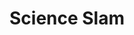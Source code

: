 ---
title: Science Slam
cms_exclude: false
type: landing

# View.
#   1 = List
#   2 = Compact
#   3 = Card
view: 2

# Optional header image (relative to `static/media/` folder).
header:
  caption: ''
  image: ''

sections:
  - block: collection
    content:
      title:  
      text: <br><br><br>
      filters:
        folders:
          - project
    design:
      view: article-grid
      fill_image: false
      columns: 3
      background:
        color: black
        image:
          # Add your image background to `assets/media/`.
          filename: banner/banner_slam.png
          filters:
            brightness: 1.0
          size: cover
          position: center
          parallax: false

  - block: collection
    id: section-1
    content:
      title: Science Slams
      subtitle: Transporting science with entertainment
      # Display content from the `content/post/` folder
      filters:
        folders:
          - collections_personal_scienceslam
      count: 100
      sort_by: 'Date'
      sort_ascending: true
    design:
      # Choose how many columns the section has. Valid values: '1' or '2'.
      columns: '2'
      # Choose your content listing view - here we use the `showcase` view
      view: masonry

---